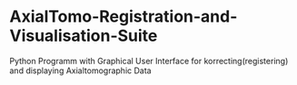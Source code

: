 # AxialTomo-Registration-and-Visualisation-Suite
Python Programm with Graphical User Interface for korrecting(registering) and displaying Axialtomographic Data 
